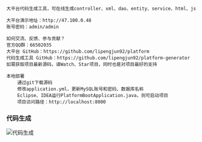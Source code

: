    大平台代码生成工具，可在线生成controller、xml、dao、entity、service、html、js
    
    大平台演示地址：http://47.100.0.48
    账号密码：admin/admin
    
    如何交流、反馈、参与贡献？
    官方QQ群：66502035
    大平台 GitHub：https://github.com/lipengjun92/platform
    代码生成工具 GitHub：https://github.com/lipengjun92/platform-generator
    如需获取项目最新源码，请Watch、Star项目，同时也是对项目最好的支持

	本地部署
	    通过git下载源码
	    修改application.yml，更新MySQL账号和密码、数据库名称
	    Eclipse、IDEA运行PlatformBootApplication.java，则可启动项目
	    项目访问路径：http://localhost:8000
### 代码生成
![](http://7xqbwh.dl1.z0.glb.clouddn.com/20180104/220001574e8605.png "代码生成")
